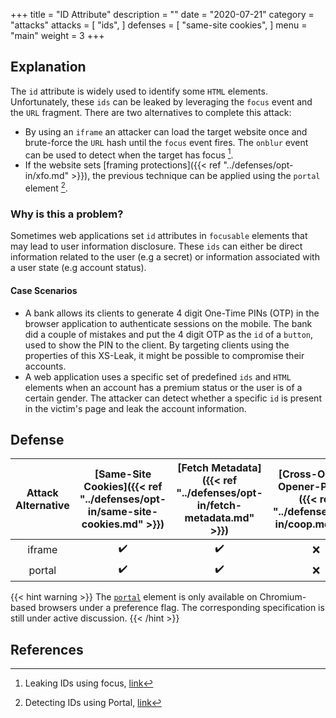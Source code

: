 +++
title = "ID Attribute"
description = ""
date = "2020-07-21"
category = "attacks"
attacks = [
    "ids",
]
defenses = [
    "same-site cookies",
]
menu = "main"
weight = 3
+++

## Explanation

The `id` attribute is widely used to identify some `HTML` elements. Unfortunately, these `ids` can be leaked by leveraging the `focus` event and the `URL` fragment. There are two alternatives to complete this attack:

- By using an `iframe` an attacker can load the target website once and brute-force the `URL` hash until the `focus` event fires. The `onblur` event can be used to detect when the target has focus [^1].
- If the website sets [framing protections]({{< ref "../defenses/opt-in/xfo.md" >}}), the previous technique can be applied using the `portal` element [^2].


### Why is this a problem?

Sometimes web applications set `id` attributes in `focusable` elements that may lead to user information disclosure. These `ids` can either be direct information related to the user (e.g a secret) or information associated with a user state (e.g account status).

#### Case Scenarios

- A bank allows its clients to generate 4 digit One-Time PINs (OTP) in the browser application to authenticate sessions on the mobile. The bank did a couple of mistakes and put the 4 digit OTP as the `id` of a `button`, used to show the PIN to the client. By targeting clients using the properties of this XS-Leak, it might be possible to compromise their accounts.
- A web application uses a specific set of predefined `ids` and `HTML` elements when an account has a premium status or the user is of a certain gender. The attacker can detect whether a specific `id` is present in the victim's page and leak the account information.


## Defense

| Attack Alternative  | [Same-Site Cookies]({{< ref "../defenses/opt-in/same-site-cookies.md" >}})  | [Fetch Metadata]({{< ref "../defenses/opt-in/fetch-metadata.md" >}})  | [Cross-Origin-Opener-Policy]({{< ref "../defenses/opt-in/coop.md" >}})  |  [Framing Protections]({{< ref "../defenses/opt-in/xfo.md" >}}) |
|:-------------------:|:------------------:|:---------------:|:-----:|:--------------------:|
| iframe              |         ✔️         |      ✔️         |  ❌   |          ✔️         |
| portal              |         ✔️         |      ✔️         |  ❌   |          ❌         |

{{< hint warning >}}
The [`portal`](https://web.dev/hands-on-portals/) element is only available on Chromium-based browsers under a preference flag. The corresponding specification is still under active discussion.
{{< /hint >}}



## References

[^1]: Leaking IDs using focus, [link](https://portswigger.net/research/xs-leak-leaking-ids-using-focus)

[^2]: Detecting IDs using Portal, [link](https://portswigger.net/research/xs-leak-detecting-ids-using-portal)
